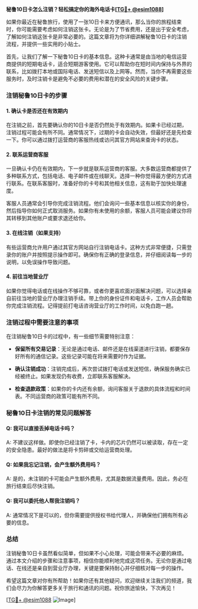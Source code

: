 **秘鲁10日卡怎么注销？轻松搞定你的海外电话卡[[TG💪+ @esim1088](https://t.me/s/esim1088)]**

如果你最近在秘鲁旅行，使用了一张10日卡来方便通讯，那么当你的旅程结束时，你可能需要考虑如何注销这张卡。无论是为了节省费用，还是出于安全考虑，了解如何注销这张卡是非常必要的。这篇文章将为你详细讲解秘鲁10日卡的注销流程，并提供一些实用的小贴士。

首先，让我们了解一下秘鲁10日卡的基本信息。这种卡通常是由当地的电信运营商提供的短期电话卡，适合短期游客使用。它可以帮助你在短时间内保持与外界的联系，比如拨打本地或国际电话、发送短信以及上网等。然而，当你不再需要这些服务时，及时注销卡是避免不必要的费用和潜在的安全风险的关键步骤。

### 注销秘鲁10日卡的步骤

#### 1. 确认卡是否还在有效期内
在注销之前，首先要确认你的10日卡是否仍然处于有效期内。如果卡已经过期，注销过程可能会有所不同。通常情况下，过期的卡会自动失效，但最好还是先检查一下。你可以通过拨打运营商的客服热线或访问其官方网站来查询卡的状态。

#### 2. 联系运营商客服
一旦确认卡仍在有效期内，下一步就是联系运营商的客服。大多数运营商都提供了多种联系方式，包括电话、电子邮件或在线聊天。选择一种你觉得最方便的方式进行联系。在联系客服时，准备好你的卡号和其他相关信息，这有助于加快处理速度。

客服人员通常会引导你完成注销流程。他们会询问一些基本信息以核实你的身份，然后指导你如何正式取消服务。如果你有未使用的余额，客服人员可能会建议你将其转移到其他账户或要求退还给你。

#### 3. 在线注销（如果支持）
有些运营商允许用户通过其官方网站自行注销电话卡。这种方式非常便捷，只需登录你的账户并按照提示操作即可。确保你有正确的登录信息，并仔细阅读每一步的说明，以免误操作导致问题。

#### 4. 前往当地营业厅
如果你觉得电话或在线操作不够可靠，或者你更喜欢面对面解决问题，可以选择亲自前往当地的营业厅办理注销手续。带上你的身份证件和电话卡，工作人员会帮助你完成注销流程。记得提前打电话咨询营业厅的工作时间，以免白跑一趟。

### 注销过程中需要注意的事项

在注销秘鲁10日卡的过程中，有一些细节需要特别注意：

- **保留所有交易记录**：无论是通过电话、邮件还是在线渠道进行注销，都要保存好所有的通信记录。这些记录可能在将来需要时作为证据。
  
- **确认注销成功**：注销完成后，再次尝试拨打电话或发送短信，确保服务确实已经被终止。如果发现仍有收费，立即联系客服解决。

- **检查退款政策**：如果你的卡内还有余额，询问客服关于退款的具体流程和时间表。不同运营商的政策可能有所不同。

### 秘鲁10日卡注销的常见问题解答

#### Q: 我可以直接丢掉电话卡吗？
A: 不建议这样做。即使你已经注销了卡，卡内的芯片仍然可以被读取，存在一定的安全隐患。最好的做法是将卡剪碎或交给运营商处理。

#### Q: 如果我忘记注销，会产生额外费用吗？
A: 是的，未注销的卡可能会产生额外费用，尤其是数据流量费用。因此，务必在旅行结束后尽快注销。

#### Q: 我可以委托他人帮我注销吗？
A: 通常情况下是可以的，但你需要提供授权书给代理人，并确保他们拥有所有必要的信息。

### 总结

注销秘鲁10日卡虽然看似简单，但如果不小心处理，可能会带来不必要的麻烦。通过本文介绍的步骤和注意事项，相信你能顺利地完成这项任务。无论你是通过电话、在线还是亲自到营业厅办理，关键是要保持耐心并仔细核对每一步的操作。

希望这篇文章对你有所帮助！如果你还有其他疑问，欢迎继续关注我们的频道，我们会尽力为你解答更多关于旅行和通讯的问题。祝你旅途愉快，下次再见！

[[TG💪+ @esim1088](https://t.me/s/esim1088) ![Image](https://i.postimg.cc/4NQfJmqS/Snipaste-2025-05-13-00-14-12.png)]